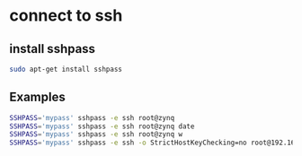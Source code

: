 # connect to ssh

## install sshpass
```bash
sudo apt-get install sshpass
```

## Examples
```bash
SSHPASS='mypass' sshpass -e ssh root@zynq
SSHPASS='mypass' sshpass -e ssh root@zynq date
SSHPASS='mypass' sshpass -e ssh root@zynq w
SSHPASS='mypass' sshpass -e ssh -o StrictHostKeyChecking=no root@192.168.1.1
```
